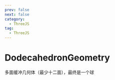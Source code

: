 ```yaml
---
prev: false
next: false
category:
  - ThreeJS
tag:
  - ThreeJS
---
```


# DodecahedronGeometry

多面缓冲几何体（最少十二面），最终是一个球

<!-- more -->
